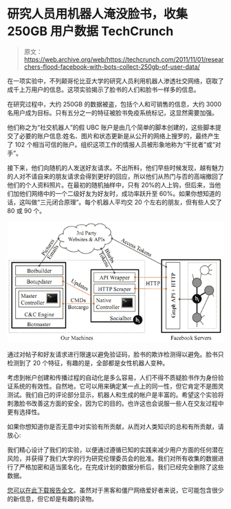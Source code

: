 # 研究人员用机器人淹没脸书，收集 250GB 用户数据 TechCrunch

> 原文：<https://web.archive.org/web/https://techcrunch.com/2011/11/01/researchers-flood-facebook-with-bots-collect-250gb-of-user-data/>

在一项实验中，不列颠哥伦比亚大学的研究人员利用机器人渗透社交网络，窃取了成千上万用户的信息。这项实验揭示了脸书的人们和脸书一样多的信息。

在研究过程中，大约 250GB 的数据被盗，包括个人和可销售的信息，大约 3000 名用户成为目标。只有五分之一的特征被脸书免疫系统标记，这显然需要加强。

他们称之为“社交机器人”的假 UBC 账户是由几个简单的脚本创建的，这些脚本提交了必要的账户信息:姓名、图片和状态更新是从公开的网络上搜罗的，最终产生了 102 个相当可信的账户。组织这项工作的情报人员被形象地称为“干扰者”或“对手”。

接下来，他们向随机的人发送好友请求。不出所料，他们早些时候发现，越有魅力的人对不请自来的朋友请求会得到更好的回应，所以他们从热门与否的高端撤回了他们的个人资料照片。在最初的随机抽样中，只有 20%的人上钩，但后来，当他们加他们网络中的一个二级好友为好友时，成功率跃升至 60%。如果你想知道的话，这叫做“三元闭合原理”。每个机器人平均交 20 个左右的朋友，但有些人交了 80 或 90 个。

![](img/8c9b87707cf0314d665c635ceea91413.png "botAPI")

通过对帖子和好友请求进行限速以避免验证码，脸书的欺诈检测得以避免。脸书只检测到了 20 个特征，有趣的是，全部都是女性机器人变种。

考虑到帐户创建和传播过程的自动化是多么容易，人们不得不质疑脸书作为身份验证系统的有效性。自然地，它可以用来确定某一点上的同一性，但它肯定不是图灵测试。我们自己的评论部分显示，机器人和生成的帐户是丰富的。希望这个实验将刺激脸书改善这方面的安全，因为它的目的。也许这也会说服一些人在交友过程中更有选择性。

如果你想知道你是否无意中对实验有所贡献，从而对人类知识的总和有所贡献，请放心:

我们精心设计了我们的实验，以便通过遵循已知的实践来减少用户方面的任何潜在风险，并获得了我们大学的行为研究伦理委员会的批准。我们对所有收集的数据进行了严格加密和适当匿名化，在完成计划的数据分析后，我们已经完全删除了这些数据。

[您可以在此下载报告全文](https://web.archive.org/web/20230204223442/http://lersse-dl.ece.ubc.ca/record/264/files/ACSAC_2011.pdf?version=1)。虽然对于黑客和僵尸网络爱好者来说，它可能包含很少的新信息，但它却是有趣的读物。